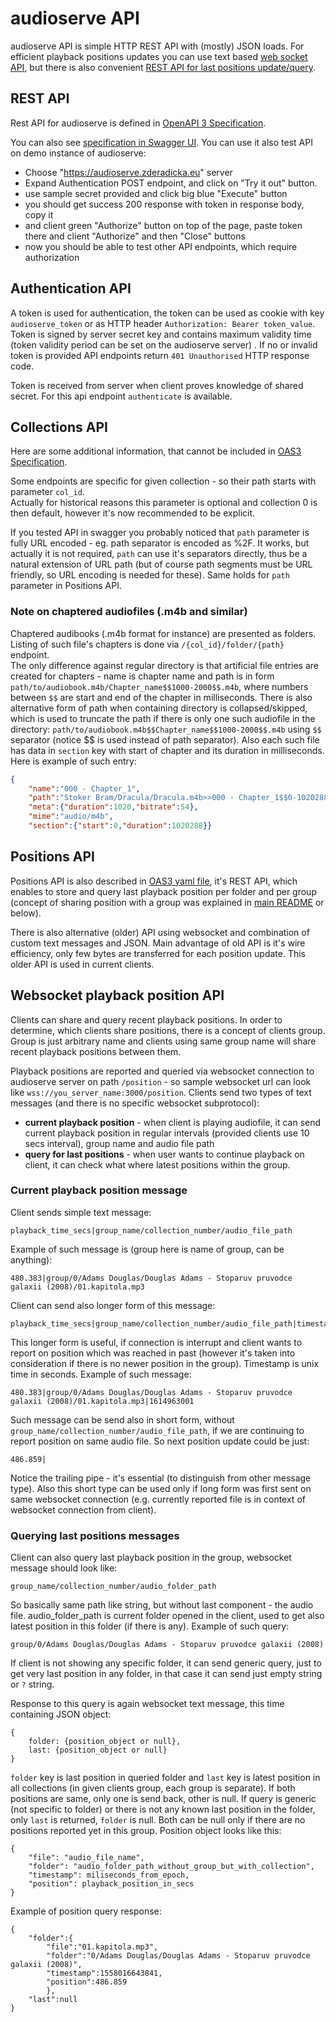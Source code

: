 audioserve API
==============

audioserve API is simple HTTP REST  API with (mostly) JSON loads. For efficient playback positions updates you can 
use text based [web socket API](#websocket-playback-position-api), but there is also convenient [REST API for last positions update/query](#positions-api).

REST API
--------
Rest API for audioserve is defined in [OpenAPI 3 Specification](audioserve-api-v1.yaml).

You can also see [specification in Swagger UI](https://validator.swagger.io/?url=https://raw.githubusercontent.com/izderadicka/audioserve/master/docs/audioserve-api-v1.yaml). You can use it also test API on demo instance of audioserve:
- Choose "https://audioserve.zderadicka.eu" server
- Expand Authentication POST endpoint, and click on "Try it out" button.
- use sample secret provided and click big blue "Execute" button
- you should get success 200 response with token in response body,  copy it
- and client green "Authorize" button on top of the page,  paste token there and client "Authorize" and then "Close" buttons
- now you should be able to test other API endpoints, which require authorization


Authentication API
------------------

A token is used for authentication, the token can be used as cookie with key `audioserve_token` 
or as HTTP header `Authorization: Bearer token_value`.  Token is signed by server secret key and contains
maximum validity time (token validity period can be set on the audioserve server) . If no or invalid token is provided
API endpoints return `401 Unauthorised` HTTP response code.

Token is received from server when client proves knowledge of shared secret. For this api endpoint `authenticate` is available.


Collections API
----------------

Here are some additional information, that cannot be included in [OAS3 Specification](audioserve-api-v1.yaml).

Some endpoints are specific for given collection - so their path starts with parameter `col_id`.  
Actually for historical reasons this parameter is optional and collection 0 is then default, however it's now recommended to be explicit.

If you tested API in swagger you probably noticed that `path` parameter is fully URL encoded - eg. path separator is encoded as %2F. It works, but actually it is not required, `path` can use it's separators directly, thus be a natural extension of URL path (but of course path segments must be URL friendly, so URL encoding is needed for these). Same holds for `path` parameter in Positions API.


### Note on chaptered audiofiles (.m4b and similar)

Chaptered audibooks (.m4b format for instance)  are presented as folders. Listing of such file's chapters is done via `/{col_id}/folder/{path}` endpoint.  
The only difference against regular directory is that artificial file entries are created for chapters - name is chapter name and path is in form `path/to/audiobook.m4b/Chapter_name$$1000-2000$$.m4b`, where numbers between `$$` are start and end of the chapter in milliseconds. 
There is also alternative form of path when containing directory is collapsed/skipped, which is used to truncate the path if there is only one such audiofile in the directory: `path/to/audiobook.m4b$$Chapter_name$$1000-2000$$.m4b` using `$$` separator (notice $$ is used instead of path separator). Also each such file has data in `section` key with start of chapter and its duration in milliseconds. Here is example of such entry:

```json
{
    "name":"000 - Chapter_1",
    "path":"Stoker Bram/Dracula/Dracula.m4b>>000 - Chapter_1$$0-1020288$$.m4b",
    "meta":{"duration":1020,"bitrate":54},
    "mime":"audio/m4b",
    "section":{"start":0,"duration":1020288}}
```


Positions API
-------------

Positions API is also described in [OAS3 yaml file](audioserve-api-v1.yaml),  it's REST API, which enables to store and query last playback position per folder and per group (concept of sharing position with a group was explained in [main README](../README.md) or below).

There is also alternative (older) API using websocket and combination of custom text messages and JSON.  Main advantage of old API is it's wire efficiency, only few bytes are transferred for each position update. This older API is used in current clients.

Websocket playback position API
-------------------------------

Clients can share and query recent playback positions. In order to determine, which clients share positions, there is a concept of clients group. Group is just arbitrary name and clients using same group name will share recent playback positions between them.

Playback positions are reported and queried via websocket connection to audioserve server on path `/position` - so sample websocket url can look like `wss://you_server_name:3000/position`. Clients send two types of text messages (and there is no specific websocket subprotocol):

- **current playback position** - when client is playing audiofile, it can send current playback position in regular intervals (provided clients use 10 secs interval), group name and audio file path
- **query for last positions** - when user wants to continue playback on client, it can check what where latest positions within the group.

### Current playback position message ###
Client sends simple text message:

    playback_time_secs|group_name/collection_number/audio_file_path

Example of such message is (group here is name of group, can be anything):

    480.383|group/0/Adams Douglas/Douglas Adams - Stoparuv pruvodce galaxii (2008)/01.kapitola.mp3

Client can send also longer form of this message:

    playback_time_secs|group_name/collection_number/audio_file_path|timestamp

This longer form is useful, if connection is interrupt and client wants to report on position which was reached in past (however it's taken into consideration if there is no newer position in the group). Timestamp is unix time in seconds. Example of such message:

    480.383|group/0/Adams Douglas/Douglas Adams - Stoparuv pruvodce galaxii (2008)/01.kapitola.mp3|1614963001

Such message can be send also in short form, without  `group_name/collection_number/audio_file_path`, if we are continuing to report position on same audio file. So next position update could be just:

    486.859|

Notice the trailing pipe - it's essential (to distinguish from other message type). Also this short type can be used only if long form was first sent on same websocket connection (e.g. currently reported file is in context of websocket connection from client).

### Querying last positions messages ###

Client can also query last playback position in the group, websocket message should look like:

    group_name/collection_number/audio_folder_path

So basically same path like string, but without last component - the audio file. audio_folder_path is current folder opened in the client, used to get also latest position in this folder (if there is any). Example of such query:

    group/0/Adams Douglas/Douglas Adams - Stoparuv pruvodce galaxii (2008)

If client is not showing any specific folder, it can send generic query, just to get very last position in any folder, in that case it can send just empty string or `?` string.

Response to this query is again websocket text message, this time containing JSON object:

    {
        folder: {position_object or null},
        last: {position_object or null}
    }

`folder` key is last position in queried folder and `last` key is latest position in all collections (in given clients group, each group is separate). If both positions are same, only one is send back, other is null. If query is generic (not specific to folder) or there is not any known last position in the folder, only `last` is returned, `folder` is null. Both can be null only if there are no positions reported yet in this group. Position object looks like this:

    {
        "file": "audio_file_name",
        "folder": "audio_folder_path_without_group_but_with_collection",
        "timestamp": miliseconds_from_epoch,
        "position": playback_position_in_secs
    }

Example of position query response:

    {
        "folder":{
            "file":"01.kapitola.mp3",
            "folder":"0/Adams Douglas/Douglas Adams - Stoparuv pruvodce galaxii (2008)",
            "timestamp":1558016643841,
            "position":486.859
            },
        "last":null
    }
